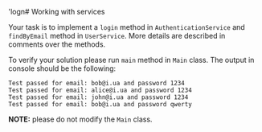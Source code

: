 'logn# Working with services

Your task is to implement a `login` method in `AuthenticationService` and `findByEmail` method in `UserService`.
More details are described in comments over the methods.

To verify your solution please run `main` method in `Main` class. The output in console should be the following:
```
Test passed for email: bob@i.ua and password 1234
Test passed for email: alice@i.ua and password 1234
Test passed for email: john@i.ua and password 1234
Test passed for email: bob@i.ua and password qwerty
```
**NOTE:** please do not modify the `Main` class.
